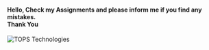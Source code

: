 <h4> Hello, Check my Assignments and please inform me if you find any mistakes. <br> Thank You</h4>
<img align="center" alt="TOPS Technologies" src="https://www.tops-int.com/images/TOPS-logo.png"> 
